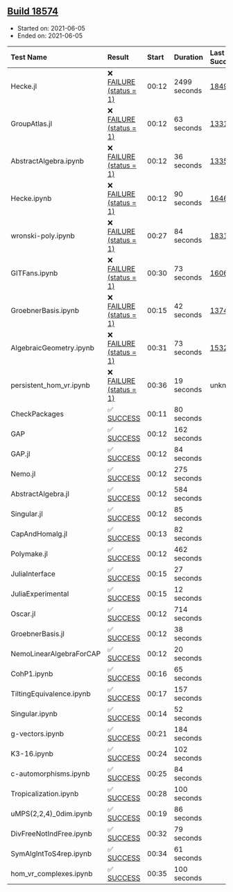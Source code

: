 ## [Build 18574](https://oscarci.mathematik.uni-kl.de/job/oscar/18574/)

* Started on: 2021-06-05
* Ended on: 2021-06-05

| Test Name    | Result | Start | Duration | Last Success | First Failure |
|:-------------|:-------|:------|:---------|:-------------|:--------------|
| Hecke.jl | ❌ [FAILURE (status = 1)](https://oscarci.mathematik.uni-kl.de/job/oscar/18574/artifact/logs/build-18574/Hecke.jl.log) | 00:12 | 2499 seconds | [18490](https://oscarci.mathematik.uni-kl.de/job/oscar/18490/) | [18491](https://oscarci.mathematik.uni-kl.de/job/oscar/18491/) |
| GroupAtlas.jl | ❌ [FAILURE (status = 1)](https://oscarci.mathematik.uni-kl.de/job/oscar/18574/artifact/logs/build-18574/GroupAtlas.jl.log) | 00:12 | 63 seconds | [13311](https://oscarci.mathematik.uni-kl.de/job/oscar/13311/) | [13312](https://oscarci.mathematik.uni-kl.de/job/oscar/13312/) |
| AbstractAlgebra.ipynb | ❌ [FAILURE (status = 1)](https://oscarci.mathematik.uni-kl.de/job/oscar/18574/artifact/logs/build-18574/AbstractAlgebra.ipynb.log) | 00:12 | 36 seconds | [13355](https://oscarci.mathematik.uni-kl.de/job/oscar/13355/) | [13356](https://oscarci.mathematik.uni-kl.de/job/oscar/13356/) |
| Hecke.ipynb | ❌ [FAILURE (status = 1)](https://oscarci.mathematik.uni-kl.de/job/oscar/18574/artifact/logs/build-18574/Hecke.ipynb.log) | 00:12 | 90 seconds | [16463](https://oscarci.mathematik.uni-kl.de/job/oscar/16463/) | [16464](https://oscarci.mathematik.uni-kl.de/job/oscar/16464/) |
| wronski-poly.ipynb | ❌ [FAILURE (status = 1)](https://oscarci.mathematik.uni-kl.de/job/oscar/18574/artifact/logs/build-18574/wronski-poly.ipynb.log) | 00:27 | 84 seconds | [18314](https://oscarci.mathematik.uni-kl.de/job/oscar/18314/) | [18315](https://oscarci.mathematik.uni-kl.de/job/oscar/18315/) |
| GITFans.ipynb | ❌ [FAILURE (status = 1)](https://oscarci.mathematik.uni-kl.de/job/oscar/18574/artifact/logs/build-18574/GITFans.ipynb.log) | 00:30 | 73 seconds | [16068](https://oscarci.mathematik.uni-kl.de/job/oscar/16068/) | [16069](https://oscarci.mathematik.uni-kl.de/job/oscar/16069/) |
| GroebnerBasis.ipynb | ❌ [FAILURE (status = 1)](https://oscarci.mathematik.uni-kl.de/job/oscar/18574/artifact/logs/build-18574/GroebnerBasis.ipynb.log) | 00:15 | 42 seconds | [13748](https://oscarci.mathematik.uni-kl.de/job/oscar/13748/) | [13749](https://oscarci.mathematik.uni-kl.de/job/oscar/13749/) |
| AlgebraicGeometry.ipynb | ❌ [FAILURE (status = 1)](https://oscarci.mathematik.uni-kl.de/job/oscar/18574/artifact/logs/build-18574/AlgebraicGeometry.ipynb.log) | 00:31 | 73 seconds | [15322](https://oscarci.mathematik.uni-kl.de/job/oscar/15322/) | [15323](https://oscarci.mathematik.uni-kl.de/job/oscar/15323/) |
| persistent_hom_vr.ipynb | ❌ [FAILURE (status = 1)](https://oscarci.mathematik.uni-kl.de/job/oscar/18574/artifact/logs/build-18574/persistent_hom_vr.ipynb.log) | 00:36 | 19 seconds | unknown | unknown |
| CheckPackages | ✅ [SUCCESS](https://oscarci.mathematik.uni-kl.de/job/oscar/18574/artifact/logs/build-18574/CheckPackages.log) | 00:11 | 80 seconds |  |  |
| GAP | ✅ [SUCCESS](https://oscarci.mathematik.uni-kl.de/job/oscar/18574/artifact/logs/build-18574/GAP.log) | 00:12 | 162 seconds |  |  |
| GAP.jl | ✅ [SUCCESS](https://oscarci.mathematik.uni-kl.de/job/oscar/18574/artifact/logs/build-18574/GAP.jl.log) | 00:12 | 84 seconds |  |  |
| Nemo.jl | ✅ [SUCCESS](https://oscarci.mathematik.uni-kl.de/job/oscar/18574/artifact/logs/build-18574/Nemo.jl.log) | 00:12 | 275 seconds |  |  |
| AbstractAlgebra.jl | ✅ [SUCCESS](https://oscarci.mathematik.uni-kl.de/job/oscar/18574/artifact/logs/build-18574/AbstractAlgebra.jl.log) | 00:12 | 584 seconds |  |  |
| Singular.jl | ✅ [SUCCESS](https://oscarci.mathematik.uni-kl.de/job/oscar/18574/artifact/logs/build-18574/Singular.jl.log) | 00:12 | 85 seconds |  |  |
| CapAndHomalg.jl | ✅ [SUCCESS](https://oscarci.mathematik.uni-kl.de/job/oscar/18574/artifact/logs/build-18574/CapAndHomalg.jl.log) | 00:13 | 82 seconds |  |  |
| Polymake.jl | ✅ [SUCCESS](https://oscarci.mathematik.uni-kl.de/job/oscar/18574/artifact/logs/build-18574/Polymake.jl.log) | 00:12 | 462 seconds |  |  |
| JuliaInterface | ✅ [SUCCESS](https://oscarci.mathematik.uni-kl.de/job/oscar/18574/artifact/logs/build-18574/JuliaInterface.log) | 00:15 | 27 seconds |  |  |
| JuliaExperimental | ✅ [SUCCESS](https://oscarci.mathematik.uni-kl.de/job/oscar/18574/artifact/logs/build-18574/JuliaExperimental.log) | 00:15 | 12 seconds |  |  |
| Oscar.jl | ✅ [SUCCESS](https://oscarci.mathematik.uni-kl.de/job/oscar/18574/artifact/logs/build-18574/Oscar.jl.log) | 00:12 | 714 seconds |  |  |
| GroebnerBasis.jl | ✅ [SUCCESS](https://oscarci.mathematik.uni-kl.de/job/oscar/18574/artifact/logs/build-18574/GroebnerBasis.jl.log) | 00:12 | 38 seconds |  |  |
| NemoLinearAlgebraForCAP | ✅ [SUCCESS](https://oscarci.mathematik.uni-kl.de/job/oscar/18574/artifact/logs/build-18574/NemoLinearAlgebraForCAP.log) | 00:12 | 20 seconds |  |  |
| CohP1.ipynb | ✅ [SUCCESS](https://oscarci.mathematik.uni-kl.de/job/oscar/18574/artifact/logs/build-18574/CohP1.ipynb.log) | 00:16 | 65 seconds |  |  |
| TiltingEquivalence.ipynb | ✅ [SUCCESS](https://oscarci.mathematik.uni-kl.de/job/oscar/18574/artifact/logs/build-18574/TiltingEquivalence.ipynb.log) | 00:17 | 157 seconds |  |  |
| Singular.ipynb | ✅ [SUCCESS](https://oscarci.mathematik.uni-kl.de/job/oscar/18574/artifact/logs/build-18574/Singular.ipynb.log) | 00:14 | 52 seconds |  |  |
| g-vectors.ipynb | ✅ [SUCCESS](https://oscarci.mathematik.uni-kl.de/job/oscar/18574/artifact/logs/build-18574/g-vectors.ipynb.log) | 00:21 | 184 seconds |  |  |
| K3-16.ipynb | ✅ [SUCCESS](https://oscarci.mathematik.uni-kl.de/job/oscar/18574/artifact/logs/build-18574/K3-16.ipynb.log) | 00:24 | 102 seconds |  |  |
| c-automorphisms.ipynb | ✅ [SUCCESS](https://oscarci.mathematik.uni-kl.de/job/oscar/18574/artifact/logs/build-18574/c-automorphisms.ipynb.log) | 00:25 | 84 seconds |  |  |
| Tropicalization.ipynb | ✅ [SUCCESS](https://oscarci.mathematik.uni-kl.de/job/oscar/18574/artifact/logs/build-18574/Tropicalization.ipynb.log) | 00:28 | 100 seconds |  |  |
| uMPS(2,2,4)_0dim.ipynb | ✅ [SUCCESS](https://oscarci.mathematik.uni-kl.de/job/oscar/18574/artifact/logs/build-18574/uMPS-2-2-4-_0dim.ipynb.log) | 00:19 | 86 seconds |  |  |
| DivFreeNotIndFree.ipynb | ✅ [SUCCESS](https://oscarci.mathematik.uni-kl.de/job/oscar/18574/artifact/logs/build-18574/DivFreeNotIndFree.ipynb.log) | 00:32 | 79 seconds |  |  |
| SymAlgIntToS4rep.ipynb | ✅ [SUCCESS](https://oscarci.mathematik.uni-kl.de/job/oscar/18574/artifact/logs/build-18574/SymAlgIntToS4rep.ipynb.log) | 00:34 | 61 seconds |  |  |
| hom_vr_complexes.ipynb | ✅ [SUCCESS](https://oscarci.mathematik.uni-kl.de/job/oscar/18574/artifact/logs/build-18574/hom_vr_complexes.ipynb.log) | 00:35 | 100 seconds |  |  |
